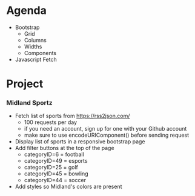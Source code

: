 # Agenda

- Bootstrap
  - Grid
  - Columns
  - Widths
  - Components
- Javascript Fetch

# Project

### Midland Sportz

- Fetch list of sports from https://rss2json.com/
  - 100 requests per day
  - if you need an account, sign up for one with your Github account
  - make sure to use encodeURIComponent() before sending request
- Display list of sports in a responsive bootstrap page
- Add filter buttons at the top of the page
  - categoryID=6 = football
  - categoryID=49 = esports
  - categoryID=25 = golf
  - categoryID=45 = bowling
  - categoryID=44 = soccer
- Add styles so Midland's colors are present
